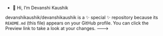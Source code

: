 - 👋 Hi, I’m Devanshi Kaushik

devanshikaushik/devanshikaushik is a ✨ special ✨ repository because its `README.md` (this file) appears on your GitHub profile.
You can click the Preview link to take a look at your changes.
--->
